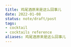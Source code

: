 ```yaml
---
title: 鸡尾酒原来是这么回事儿
date: 2022-01-08
status: note/draft/post
tags:
- cocktail
- cocktails reference
aliases: 鸡尾酒原来是这么回事儿
---
```

